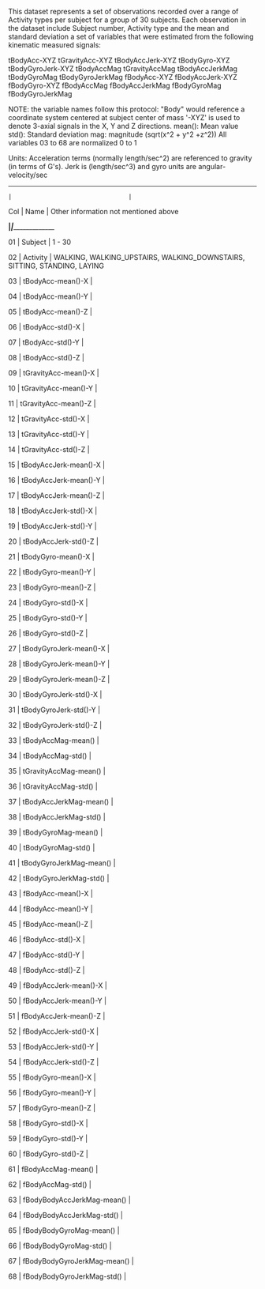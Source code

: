 This dataset represents a set of observations recorded over a range of Activity types per 
 subject for a group of 30 subjects. Each observation in the dataset include Subject number,
 Activity type and the mean and standard deviation a set of variables that were estimated 
 from the following kinematic measured signals: 

tBodyAcc-XYZ
tGravityAcc-XYZ
tBodyAccJerk-XYZ
tBodyGyro-XYZ
tBodyGyroJerk-XYZ
tBodyAccMag
tGravityAccMag
tBodyAccJerkMag
tBodyGyroMag
tBodyGyroJerkMag
fBodyAcc-XYZ
fBodyAccJerk-XYZ
fBodyGyro-XYZ
fBodyAccMag
fBodyAccJerkMag
fBodyGyroMag
fBodyGyroJerkMag

NOTE: the variable names follow this protocol:
      "Body" would reference a coordinate system centered at subject center of mass
      '-XYZ' is used to denote 3-axial signals in the X, Y and Z directions.
      mean(): Mean value
      std(): Standard deviation
      mag: magnitude (sqrt(x^2 + y^2 +z^2))
      All variables 03 to 68 are normalized 0 to 1
      
Units: Acceleration terms (normally length/sec^2) are referenced to gravity (in terms
        of G's). Jerk is (length/sec^3) and gyro units are angular-velocity/sec 
  

_________________________________________________________________________________ 

    |                                 |
    
Col |  Name                           |  Other information not mentioned above


____|_________________________________|__________________________________________

01  |  Subject                        | 1 - 30

02  |  Activity                       | WALKING, WALKING_UPSTAIRS, WALKING_DOWNSTAIRS, SITTING, STANDING, LAYING

03  |  tBodyAcc-mean()-X              | 

04  |  tBodyAcc-mean()-Y              |

05  |  tBodyAcc-mean()-Z              |

06  |  tBodyAcc-std()-X               |

07  |  tBodyAcc-std()-Y               |

08  |  tBodyAcc-std()-Z               |

09  |  tGravityAcc-mean()-X           |

10  |  tGravityAcc-mean()-Y           |

11  |  tGravityAcc-mean()-Z           |

12  |  tGravityAcc-std()-X            |

13  |  tGravityAcc-std()-Y            |

14  |  tGravityAcc-std()-Z            |

15  |  tBodyAccJerk-mean()-X          |

16  |  tBodyAccJerk-mean()-Y          |

17  |  tBodyAccJerk-mean()-Z          |

18  |  tBodyAccJerk-std()-X           |

19  |  tBodyAccJerk-std()-Y           |

20  |  tBodyAccJerk-std()-Z           |

21  |  tBodyGyro-mean()-X             |

22  |  tBodyGyro-mean()-Y             |

23  |  tBodyGyro-mean()-Z             |

24  |  tBodyGyro-std()-X              |

25  |  tBodyGyro-std()-Y              |

26  |  tBodyGyro-std()-Z              |

27  |  tBodyGyroJerk-mean()-X         |

28  |  tBodyGyroJerk-mean()-Y         |

29  |  tBodyGyroJerk-mean()-Z         |

30  |  tBodyGyroJerk-std()-X          |

31  |  tBodyGyroJerk-std()-Y          |

32  |  tBodyGyroJerk-std()-Z          |

33  |  tBodyAccMag-mean()             |

34  |  tBodyAccMag-std()              |

35  |  tGravityAccMag-mean()          |

36  |  tGravityAccMag-std()           |

37  |  tBodyAccJerkMag-mean()         |

38  |  tBodyAccJerkMag-std()          |

39  |  tBodyGyroMag-mean()            |

40  |  tBodyGyroMag-std()             | 

41  |  tBodyGyroJerkMag-mean()        |  

42  |  tBodyGyroJerkMag-std()         |

43  |  fBodyAcc-mean()-X              |

44  |  fBodyAcc-mean()-Y              |

45  |  fBodyAcc-mean()-Z              |

46  |  fBodyAcc-std()-X               |

47  |  fBodyAcc-std()-Y               |

48  |  fBodyAcc-std()-Z               |

49  |  fBodyAccJerk-mean()-X          |

50  |  fBodyAccJerk-mean()-Y          |

51  |  fBodyAccJerk-mean()-Z          |

52  |  fBodyAccJerk-std()-X           |     

53  |  fBodyAccJerk-std()-Y           |

54  |  fBodyAccJerk-std()-Z           |   

55  |  fBodyGyro-mean()-X             |   

56  |  fBodyGyro-mean()-Y             |  

57  |  fBodyGyro-mean()-Z             |

58  |  fBodyGyro-std()-X              |

59  |  fBodyGyro-std()-Y              |

60  |  fBodyGyro-std()-Z              |

61  |  fBodyAccMag-mean()             |

62  |  fBodyAccMag-std()              |

63  |  fBodyBodyAccJerkMag-mean()     |   

64  |  fBodyBodyAccJerkMag-std()      |

65  |  fBodyBodyGyroMag-mean()        |

66  |  fBodyBodyGyroMag-std()         | 

67  |  fBodyBodyGyroJerkMag-mean()    |

68  |  fBodyBodyGyroJerkMag-std()     |


